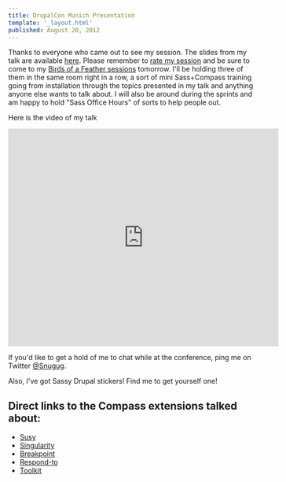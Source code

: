 ```yaml
---
title: DrupalCon Munich Presentation
template: '_layout.html'
published: August 20, 2012
---
```

Thanks to everyone who came out to see my session. The slides from my talk are available [here](http://snugug.com/sites/default/files/session_0.pdf). Please remember to [rate my session](http://munich2012.drupal.org/node/add/session-evaluation/249?destination=node/249) and be sure to come to my [Birds of a Feather sessions](http://munich2012.drupal.org/program/schedule/bofs/2012-08-22) tomorrow. I'll be holding three of them in the same room right in a row, a sort of mini Sass+Compass training going from installation through the topics presented in my talk and anything anyone else wants to talk about. I will also be around during the sprints and am happy to hold "Sass Office Hours" of sorts to help people out.

Here is the video of my talk

<div class="fluid-wrapper"><iframe src="http://blip.tv/play/AYOBuxEC.html?p=1" width="550" height="443" frameborder="0" allowfullscreen></iframe></div>

If you'd like to get a hold of me to chat while at the conference, ping me on Twitter [@Snugug](http://twitter.com/snugug).

Also, I've got Sassy Drupal stickers! Find me to get yourself one!

## Direct links to the Compass extensions talked about:
* [Susy](http://susy.oddbird.net)
* [Singularity](http://singularity.gs/)
* [Breakpoint](http://github.com/canarymason/breakpoint)
* [Respond-to](http://github.com/snugug/respond-to)
* [Toolkit](http://github.com/snugug/toolkit)
